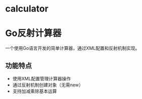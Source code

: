 # calculator
# Go反射计算器
  一个使用Go语言开发的简单计算器，通过XML配置和反射机制实现。
## 功能特点  
- 使用XML配置管理计算器操作
- 通过反射机制创建对象（无需new）
- 支持加减乘除基本运算
